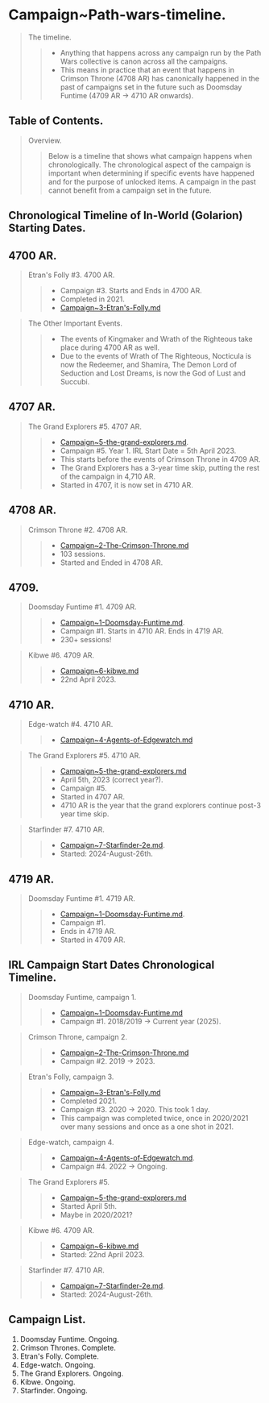 # Campaign~Path-wars-timeline.

> The timeline.
>> - Anything that happens across any campaign run by the Path Wars collective is canon across all the campaigns.
>> - This means in practice that an event that happens in Crimson Throne (4708 AR) has canonically happened in the 
past of campaigns set in the future such as Doomsday Funtime (4709 AR → 4710 AR onwards).

## Table of Contents.

> Overview.
>> Below is a timeline that shows what campaign happens when chronologically. 
> The chronological aspect of the campaign is important 
when determining if specific events have happened and for the purpose of unlocked items.
>> A campaign in the past cannot benefit from a campaign set in the future.

## Chronological Timeline of In-World (Golarion) Starting Dates.

## 4700 AR.

> Etran's Folly #3. 4700 AR.
>> - Campaign #3. Starts and Ends in 4700 AR.
>> - Completed in 2021.
>> - [Campaign~3-Etran's-Folly.md](Campaign~3-Etrans-Folly.md)

> The Other Important Events.
>> - The events of Kingmaker and Wrath of the Righteous take place during 4700 AR as well. 
>> - Due to the events of Wrath of The Righteous, Nocticula is now the Redeemer, and Shamira, The Demon Lord of Seduction and Lost Dreams, is now the God of Lust and Succubi.

## 4707 AR.

> The Grand Explorers #5. 4707 AR.
>> - [Campaign~5-the-grand-explorers.md](Campaign~5-the-grand-explorers.md).
>> - Campaign #5. Year 1. IRL Start Date = 5th April 2023. 
>> - This starts before the events of Crimson Throne in 4709 AR.
>> - The Grand Explorers has a 3-year time skip, putting the rest of the campaign in 4,710 AR.
>> - Started in 4707, it is now set in 4710 AR.

## **4708 AR.**

> Crimson Throne #2. 4708 AR.
>> - [Campaign~2-The-Crimson-Throne.md](Campaign~2-The-Crimson-Throne.md)
>> - 103 sessions. 
>> - Started and Ended in 4708 AR.

## **4709.**

> Doomsday Funtime #1. 4709 AR.
>> - [Campaign~1-Doomsday-Funtime.md](Campaign~1-Doomsday-Funtime.md).
>> - Campaign #1. Starts in 4710 AR. Ends in 4719 AR.
>> - 230+ sessions!

> Kibwe #6. 4709 AR.
>> - [Campaign~6-kibwe.md](Campaign~6-kibwe.md)
>> - 22nd April 2023.

## **4710 AR.**

> Edge-watch #4. 4710 AR.
>> - [Campaign~4-Agents-of-Edgewatch.md](Campaign~4-Agents-of-Edgewatch.md)

> The Grand Explorers #5. 4710 AR.
>> - [Campaign~5-the-grand-explorers.md](Campaign~5-the-grand-explorers.md)
>> - April 5th, 2023 (correct year?). 
>> - Campaign #5. 
>> - Started in 4707 AR. 
>> - 4710 AR is the year that the grand explorers continue post-3 year time skip.

> Starfinder #7. 4710 AR.
>> - [Campaign~7-Starfinder-2e.md](Campaign~7-Starfinder-2e.md).
>> - Started: 2024-August-26th.

## 4719 AR.

> Doomsday Funtime #1. 4719 AR.
>> - [Campaign~1-Doomsday-Funtime.md](Campaign~1-Doomsday-Funtime.md).
>> - Campaign #1. 
>> - Ends in 4719 AR. 
>> - Started in 4709 AR.

## IRL Campaign Start Dates Chronological Timeline.

> Doomsday Funtime, campaign 1.
>> - [Campaign~1-Doomsday-Funtime.md](Campaign~1-Doomsday-Funtime.md)
>> - Campaign #1. 2018/2019 → Current year (2025).

> Crimson Throne, campaign 2.
>> - [Campaign~2-The-Crimson-Throne.md](Campaign~2-The-Crimson-Throne.md)
>> - Campaign #2. 2019 → 2023.

> Etran's Folly, campaign 3.
>> - [Campaign~3-Etran's-Folly.md](Campaign~3-Etrans-Folly.md)
>> - Completed 2021. 
>> - Campaign #3. 2020 → 2020. This took 1 day.
>> - This campaign was completed twice, once in 2020/2021 over many sessions and once as a one shot in 2021.

> Edge-watch, campaign 4.
>> - [Campaign~4-Agents-of-Edgewatch.md](Campaign~4-Agents-of-Edgewatch.md).
>> - Campaign #4. 2022 → Ongoing.

> The Grand Explorers #5.
>> - [Campaign~5-the-grand-explorers.md](Campaign~5-the-grand-explorers.md)
>> - Started April 5th.
>> - Maybe in 2020/2021?

> Kibwe #6. 4709 AR.
>> - [Campaign~6-kibwe.md](Campaign~6-kibwe.md)
>> - Started: 22nd April 2023.

> Starfinder #7. 4710 AR.
>> - [Campaign~7-Starfinder-2e.md](Campaign~7-Starfinder-2e.md).
>> - Started: 2024-August-26th.

## Campaign List.

1. Doomsday Funtime. Ongoing.
2. Crimson Thrones. Complete.
3. Etran's Folly. Complete.
4. Edge-watch. Ongoing.
5. The Grand Explorers. Ongoing. 
6. Kibwe. Ongoing.
7. Starfinder. Ongoing.
